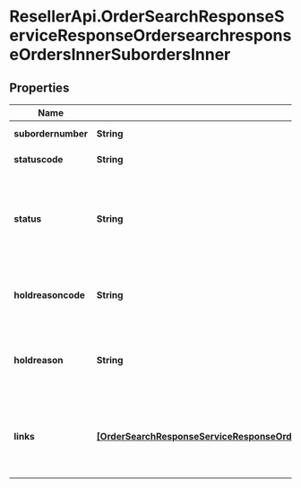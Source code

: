 # ResellerApi.OrderSearchResponseServiceResponseOrdersearchresponseOrdersInnerSubordersInner

## Properties

Name | Type | Description | Notes
------------ | ------------- | ------------- | -------------
**subordernumber** | **String** | A sub order number | [optional] 
**statuscode** | **String** | Order status code | [optional] 
**status** | **String** | Details of the order statuscode - i.e. statuscode &#x3D; 4 then status &#x3D; SHIPPED | [optional] 
**holdreasoncode** | **String** | Will be returned in case of order on hold | [optional] 
**holdreason** | **String** | Reason for order hold - will be returned if the order is on hold | [optional] 
**links** | [**[OrderSearchResponseServiceResponseOrdersearchresponseOrdersInnerSubordersInnerLinksInner]**](OrderSearchResponseServiceResponseOrdersearchresponseOrdersInnerSubordersInnerLinksInner.md) | HATEOAS links for the details and invoices of the sub-orders if available | [optional] 



